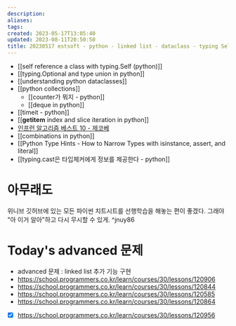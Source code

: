 ```yaml
---
description:
aliases: 
tags: 
created: 2023-05-17T13:05:40
updated: 2023-08-11T20:50:50
title: 20230517 estsoft - python - linked list - dataclass - typing Self cast type union - __getitem__ - slice.indices
---
```

- [[self reference a class with typing.Self (python)]]
- [[typing.Optional and type union in python]]
- [[understanding python dataclasses]]
- [[python collections]]
	- [[counter가 뭐지 - python]]
	- [[deque in python]]
- [[timeit - python]]
- [[__getitem__ index and slice iteration in python]]
- [인프런 알고리즘 베스트 10 - 제코베](https://inf.run/qBQP)
- [[combinations in python]]
- [[Python Type Hints - How to Narrow Types with isinstance, assert, and literal]]
- [[typing.cast은 타입체커에게 정보를 제공한다 - python]]

# 아무래도

위니브 깃허브에 있는 모든 파이썬 치트시트를 선행학습을 해놓는 편이 좋겠다. 그래야 "아 이거 알아"하고 다시 무시할 수 있게. ^jnuy86

# Today's advanced 문제

- advanced 문제 : linked list 추가 기능 구현
- <https://school.programmers.co.kr/learn/courses/30/lessons/120906>
- <https://school.programmers.co.kr/learn/courses/30/lessons/120844>
- <https://school.programmers.co.kr/learn/courses/30/lessons/120585>
- <https://school.programmers.co.kr/learn/courses/30/lessons/120864>
- [x] <https://school.programmers.co.kr/learn/courses/30/lessons/120956>

